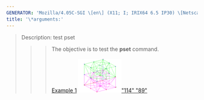```yaml
---
GENERATOR: 'Mozilla/4.05C-SGI \[en\] (X11; I; IRIX64 6.5 IP30) \[Netscape\]'
title: '\*arguments:'
---
```


> Description: test pset
>
> > > The objective is to test the **pset** command.\
> > >  \
> > > [Example 1](description_pset.md)
> > > [![](image/pset2_tn.gif)"114"
> > > "89"](description_pset.md)
